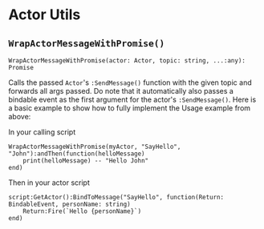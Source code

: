 # Actor Utils

## `WrapActorMessageWithPromise()`

```luau
WrapActorMessageWithPromise(actor: Actor, topic: string, ...:any): Promise
```

Calls the passed `Actor`'s `:SendMessage()` function with the given topic and forwards all args passed. Do note that it automatically also passes a bindable event as the first argument for the actor's `:SendMessage()`. Here is a basic example to show how to fully implement the Usage example from above:

In your calling script
```luau
WrapActorMessageWithPromise(myActor, "SayHello", "John"):andThen(function(helloMessage)
	print(helloMessage) -- "Hello John"
end)
```

Then in your actor script
```luau
script:GetActor():BindToMessage("SayHello", function(Return: BindableEvent, personName: string)
	Return:Fire(`Hello {personName}`)
end)
```